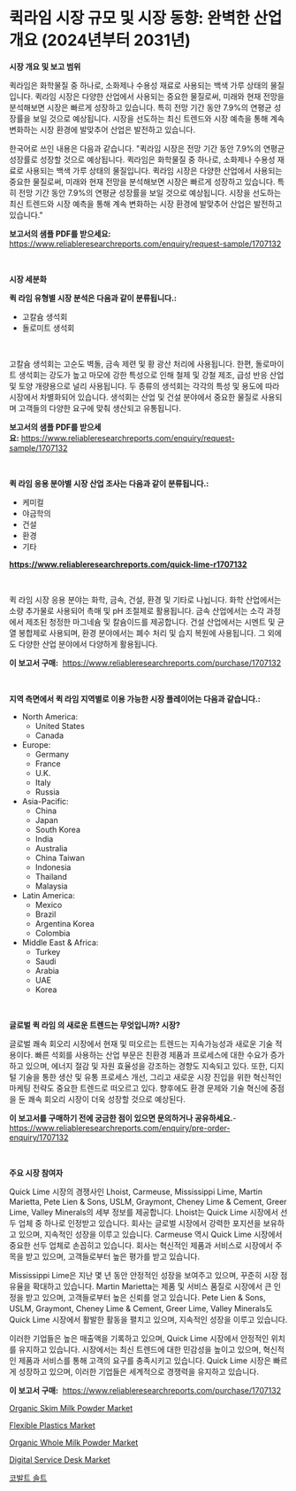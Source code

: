 <p><h1>퀵라임 시장 규모 및 시장 동향: 완벽한 산업 개요 (2024년부터 2031년)</h1></p><p><strong>시장 개요 및 보고 범위</strong></p>
<p><p>퀵라임은 화학물질 중 하나로, 소화제나 수용성 재료로 사용되는 백색 가루 상태의 물질입니다. 퀵라임 시장은 다양한 산업에서 사용되는 중요한 물질로써, 미래와 현재 전망을 분석해보면 시장은 빠르게 성장하고 있습니다. 특히 전망 기간 동안 7.9%의 연평균 성장률을 보일 것으로 예상됩니다. 시장을 선도하는 최신 트렌드와 시장 예측을 통해 계속 변화하는 시장 환경에 발맞추어 산업은 발전하고 있습니다.</p><p>한국어로 쓰인 내용은 다음과 같습니다. "퀵라임 시장은 전망 기간 동안 7.9%의 연평균 성장률로 성장할 것으로 예상됩니다. 퀵라임은 화학물질 중 하나로, 소화제나 수용성 재료로 사용되는 백색 가루 상태의 물질입니다. 퀵라임 시장은 다양한 산업에서 사용되는 중요한 물질로써, 미래와 현재 전망을 분석해보면 시장은 빠르게 성장하고 있습니다. 특히 전망 기간 동안 7.9%의 연평균 성장률을 보일 것으로 예상됩니다. 시장을 선도하는 최신 트렌드와 시장 예측을 통해 계속 변화하는 시장 환경에 발맞추어 산업은 발전하고 있습니다."</p></p>
<p><strong>보고서의 샘플 PDF를 받으세요:</strong> <a href="https://www.reliableresearchreports.com/enquiry/request-sample/1707132">https://www.reliableresearchreports.com/enquiry/request-sample/1707132</a></p>
<p>&nbsp;</p>
<p><strong>시장 세분화</strong></p>
<p><strong>퀵 라임 유형별 시장 분석은 다음과 같이 분류됩니다.:</strong></p>
<p><ul><li>고칼슘 생석회</li><li>돌로미트 생석회</li></ul></p>
<p>&nbsp;</p>
<p><p>고칼슘 생석회는 고순도 벽돌, 금속 제련 및 황 광산 처리에 사용됩니다. 한편, 돌로마이트 생석회는 강도가 높고 마모에 강한 특성으로 인해 철제 및 강철 제조, 급성 반응 산업 및 토양 개량용으로 널리 사용됩니다. 두 종류의 생석회는 각각의 특성 및 용도에 따라 시장에서 차별화되어 있습니다. 생석회는 산업 및 건설 분야에서 중요한 물질로 사용되며 고객들의 다양한 요구에 맞춰 생산되고 유통됩니다.</p></p>
<p><strong>보고서의 샘플 PDF를 받으세요:</strong>&nbsp;<a href="https://www.reliableresearchreports.com/enquiry/request-sample/1707132">https://www.reliableresearchreports.com/enquiry/request-sample/1707132</a></p>
<p>&nbsp;</p>
<p><strong> 퀵 라임 응용 분야별 시장 산업 조사는 다음과 같이 분류됩니다.:</strong></p>
<p><ul><li>케미컬</li><li>야금학의</li><li>건설</li><li>환경</li><li>기타</li></ul></p>
<p><strong><a href="https://www.reliableresearchreports.com/quick-lime-r1707132">https://www.reliableresearchreports.com/quick-lime-r1707132</a></strong></p>
<p>&nbsp;</p>
<p><p>퀵 라임 시장 응용 분야는 화학, 금속, 건설, 환경 및 기타로 나뉩니다. 화학 산업에서는 소량 추가물로 사용되어 촉매 및 pH 조절제로 활용됩니다. 금속 산업에서는 소각 과정에서 제조된 청정한 마그네슘 및 칼슘이드를 제공합니다. 건설 산업에서는 시멘트 및 균열 봉합제로 사용되며, 환경 분야에서는 폐수 처리 및 습지 복원에 사용됩니다. 그 외에도 다양한 산업 분야에서 다양하게 활용됩니다.</p></p>
<p><strong>이 보고서 구매:</strong>&nbsp; <a href="https://www.reliableresearchreports.com/purchase/1707132">https://www.reliableresearchreports.com/purchase/1707132</a></p>
<p>&nbsp;</p>
<p><strong>지역 측면에서 퀵 라임 지역별로 이용 가능한 시장 플레이어는 다음과 같습니다.:</strong></p>
<p><ul>
    <li>
        North America:
        <ul>
            <li>United States</li>
            <li>Canada</li>
        </ul>
    </li>
    <li>
        Europe:
        <ul>
            <li>Germany</li>
            <li>France</li>
            <li>U.K.</li>
            <li>Italy</li>
            <li>Russia</li>
        </ul>
    </li>
    <li>
        Asia-Pacific:
        <ul>
            <li>China</li>
            <li>Japan</li>
            <li>South Korea</li>
            <li>India</li>
            <li>Australia</li>
            <li>China Taiwan</li>
            <li>Indonesia</li>
            <li>Thailand</li>
            <li>Malaysia</li>
        </ul>
    </li>
    <li>
        Latin America:
        <ul>
            <li>Mexico</li>
            <li>Brazil</li>
            <li>Argentina Korea</li>
            <li>Colombia</li>
        </ul>
    </li>
    <li>
        Middle East & Africa:
        <ul>
            <li>Turkey</li>
            <li>Saudi</li>
            <li>Arabia</li>
            <li>UAE</li>
            <li>Korea</li>
        </ul>
    </li>
    </ul></p>
<p>&nbsp;</p>
<p><strong>글로벌 퀵 라임 의 새로운 트렌드는 무엇입니까? 시장?</strong></p>
<p><p>글로벌 쾌속 회오리 시장에서 현재 및 떠오르는 트렌드는 지속가능성과 새로운 기술 적용이다. 빠른 석회를 사용하는 산업 부문은 친환경 제품과 프로세스에 대한 수요가 증가하고 있으며, 에너지 절감 및 자원 효율성을 강조하는 경향도 지속되고 있다. 또한, 디지털 기술을 통한 생산 및 유통 프로세스 개선, 그리고 새로운 시장 진입을 위한 혁신적인 마케팅 전략도 중요한 트렌드로 떠오르고 있다. 향후에도 환경 문제와 기술 혁신에 중점을 둔 쾌속 회오리 시장이 더욱 성장할 것으로 예상된다.</p></p>
<p><strong>이 보고서를 구매하기 전에 궁금한 점이 있으면 문의하거나 공유하세요.</strong>- <a href="https://www.reliableresearchreports.com/enquiry/pre-order-enquiry/1707132">https://www.reliableresearchreports.com/enquiry/pre-order-enquiry/1707132</a></p>
<p>&nbsp;</p>
<p><strong>주요 시장 참여자</strong></p>
<p><p>Quick Lime 시장의 경쟁사인 Lhoist, Carmeuse, Mississippi Lime, Martin Marietta, Pete Lien & Sons, USLM, Graymont, Cheney Lime & Cement, Greer Lime, Valley Minerals의 세부 정보를 제공합니다. Lhoist는 Quick Lime 시장에서 선두 업체 중 하나로 인정받고 있습니다. 회사는 글로벌 시장에서 강력한 포지션을 보유하고 있으며, 지속적인 성장을 이루고 있습니다. Carmeuse 역시 Quick Lime 시장에서 중요한 선두 업체로 손꼽히고 있습니다. 회사는 혁신적인 제품과 서비스로 시장에서 주목을 받고 있으며, 고객들로부터 높은 평가를 받고 있습니다. </p><p>Mississippi Lime은 지난 몇 년 동안 안정적인 성장을 보여주고 있으며, 꾸준히 시장 점유율을 확대하고 있습니다. Martin Marietta는 제품 및 서비스 품질로 시장에서 큰 인정을 받고 있으며, 고객들로부터 높은 신뢰를 얻고 있습니다. Pete Lien & Sons, USLM, Graymont, Cheney Lime & Cement, Greer Lime, Valley Minerals도 Quick Lime 시장에서 활발한 활동을 펼치고 있으며, 지속적인 성장을 이루고 있습니다.</p><p>이러한 기업들은 높은 매출액을 기록하고 있으며, Quick Lime 시장에서 안정적인 위치를 유지하고 있습니다. 시장에서는 최신 트렌드에 대한 민감성을 높이고 있으며, 혁신적인 제품과 서비스를 통해 고객의 요구를 충족시키고 있습니다. Quick Lime 시장은 빠르게 성장하고 있으며, 이러한 기업들은 세계적으로 경쟁력을 유지하고 있습니다.</p></p>
<p><strong>이 보고서 구매:</strong>&nbsp;&nbsp;<a href="https://www.reliableresearchreports.com/purchase/1707132">https://www.reliableresearchreports.com/purchase/1707132</a></p>
<p><p><a href="https://github.com/Glendatilghmankmgz0rbhwpy/Market-Research-Report-List-1/blob/main/organic-skim-milk-powder-market.md">Organic Skim Milk Powder Market</a></p><p><a href="https://www.linkedin.com/pulse/flexible-plastics-market-insights-players-forecast-till-2031-6jpyf?trackingId=oAp0AThoGEujSWZENEfaRQ%3D%3D">Flexible Plastics Market</a></p><p><a href="https://github.com/BryceTownsendr/Market-Research-Report-List-4/blob/main/organic-whole-milk-powder-market.md">Organic Whole Milk Powder Market</a></p><p><a href="https://issuu.com/reportprime-2/docs/digital-service-desk-market-size-2030.pptx">Digital Service Desk Market</a></p><p><a href="https://medium.com/@maxinewilloughby/%EC%BD%94%EB%B0%9C%ED%8A%B8-%EC%97%BC%EC%86%8C-%EC%8B%9C%EC%9E%A5-%EA%B2%BD%EC%9F%81-%EB%B6%84%EC%84%9D-%EC%8B%9C%EC%9E%A5-%ED%8A%B8%EB%A0%8C%EB%93%9C-%EB%B0%8F-2031%EB%85%84%EA%B9%8C%EC%A7%80%EC%9D%98-%EC%98%88%EC%83%81-7b6f3b203c09">코발트 솔트</a></p></p>